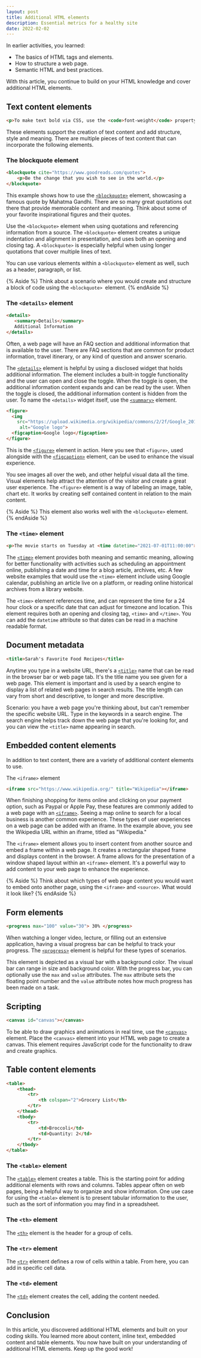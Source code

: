 ```yaml
---
layout: post
title: Additional HTML elements
description: Essential metrics for a healthy site
date: 2022-02-02
---
```


In earlier activities, you learned:

- The basics of  HTML tags and elements. 
- How to structure a web page.
- Semantic HTML and best practices. 

With this article, you continue to build on your HTML knowledge and cover additional HTML elements. 

## Text content elements

```html
<p>To make text bold via CSS, use the <code>font-weight</code> property with the <code>bold</code> property value.</p>
```

These elements support the creation of text content and add structure, style and meaning. There are multiple pieces of text content that can incorporate the following elements. 

### The blockquote element

```html
<blockquote cite="https://www.goodreads.com/quotes">
    <p>Be the change that you wish to see in the world.</p>
</blockquote>
```

This example shows how to use the [`<blockquote>`](https://developer.mozilla.org/docs/Web/HTML/Element/blockquote) element, showcasing a famous quote by Mahatma Gandhi. There are so many great quotations out there that provide memorable content and meaning. Think about some of your favorite inspirational figures and their quotes. 

Use the `<blockquote>` element when using quotations and referencing information from a  source. The `<blockquote>` element creates a unique indentation and alignment in presentation, and uses both an opening and closing tag. A `<blockquote>` is especially helpful when using longer quotations that cover multiple lines of text.

You can use various elements within a `<blockquote>` element as well, such as a header, paragraph, or list. 

{% Aside %}
Think about a scenario where you would create and structure a block of code using the `<blockquote> `element. 
{% endAside %}

### The `<details>` element

```html
<details>
   <summary>Details</summary>
   Additional Information
</details>
```

Often, a web page will have an FAQ section and additional information that is available to the user. There are FAQ sections that are common for product information, travel itinerary, or any kind of question and answer scenario. 

The [`<details>`](https://developer.mozilla.org/docs/Web/HTML/Element/details) element is helpful by using a disclosed widget that holds additional information. The element includes a built-in toggle functionality and the user can open and close the toggle. When the toggle is open, the additional information content expands and can be read by the user. When the toggle is closed, the additional information content is hidden from the user. To name the `<details>` widget itself, use the [`<summary>`](https://developer.mozilla.org/docs/Web/HTML/Element/summary) element. 

```html
<figure>
  <img
    src="https://upload.wikimedia.org/wikipedia/commons/2/2f/Google_2015_logo.svg"
     alt="Google logo">
  <figcaption>Google logo</figcaption>
</figure>
```

This is the [`<figure>`](https://developer.mozilla.org/docs/Web/HTML/Element/figure) element in action. Here you see that `<figure>`, used alongside with the [`<figcaption>`](https://developer.mozilla.org/docs/Web/HTML/Element/figcaption) element, can be used to enhance the visual experience. 

You see images all over the web, and other helpful visual data all the time. Visual elements help attract the attention of the visitor and create a great user experience. The `<figure>` element is a way of labeling an image, table, chart etc. It works by creating self contained content in relation to the main content. 

{% Aside %}
This element also works well with the `<blockquote>` element. 
{% endAside %} 

### The `<time>` element

```html
<p>The movie starts on Tuesday at <time datetime="2021-07-01T11:00:00">11:00</time>.</p>
```

The [`<time>`](https://developer.mozilla.org/docs/Web/HTML/Element/time) element provides both meaning and semantic meaning, allowing for better functionality with activities such as scheduling an appointment online, publishing a date and time for a blog article, archives, etc. A few website examples that would use the `<time>` element include using Google calendar, publishing an article live on a platform, or reading online historical archives from a library website.

The `<time>` element  references time, and can represent the time for a 24 hour clock or a specific date that can adjust for timezone and location.  This element requires both an opening and closing tag, `<time>` and `</time>`. You can add the `datetime` attribute so that dates can be read in a machine readable format. 

## Document metadata

```html
<title>Sarah's Favorite Food Recipes</title>
```

Anytime you type in a website URL, there's a [`<title>`](https://developer.mozilla.org/docs/Web/HTML/Element/title) name that can be read in the browser bar or web page tab. It's the title name you see given for a web page. This element is important and is used by a search engine to display a list of related web pages in search results. The title length can vary from short and descriptive, to longer and more descriptive. 

Scenario: you have a web page you're thinking about, but can't remember the specific website URL. Type in the keywords in a search engine. The search engine helps track down the web page that you're looking for, and you can view the `<title>` name appearing in search.

## Embedded content elements

In addition to text content, there are a variety of additional content elements to use. 

The `<iframe>` element

```html
<iframe src="https://www.wikipedia.org/" title="Wikipedia"></iframe>
```

When finishing shopping for items online and clicking on your payment option, such as Paypal or Apple Pay, these features are commonly added to a web page with an [`<iframe>`](https://developer.mozilla.org/docs/Web/HTML/Element/iframe). Seeing a map online to search for a local business is another common experience. These types of user experiences on a web page can be added with an iframe.  In the example above, you see the Wikipedia URL within an iframe, titled as "Wikipedia." 

The `<iframe>` element allows you to insert content from another source and embed a frame within a web page. It creates a rectangular shaped frame and displays content in the browser. A frame allows for the presentation of a window shaped layout within an `<iframe>` element. It's a powerful way to add content to your web page to enhance the experience. 

{% Aside %}
Think about which types of web page content you would want to embed onto another page, using the `<iframe>` and `<source>`. What would it look like?
{% endAside %}

## Form elements

```html
<progress max="100" value="30"> 30% </progress>
```

When watching a longer video, lecture, or filling out an extensive application, having a visual progress bar can be helpful to track your progress. The [`<progress>`](https://developer.mozilla.org/docs/Web/HTML/Element/progress) element is helpful for these types of scenarios. 

This element is depicted as a visual bar with a background color. The visual bar can range in size and background color. With the progress bar, you can optionally use the `max` and `value` attributes. The `max` attribute sets the floating point number and the `value` attribute notes how much progress has been made on a task.  

## Scripting

```html
<canvas id="canvas"></canvas>
```

To be able to draw graphics and animations in real time, use the [`<canvas>`](https://developer.mozilla.org/docs/Web/API/Canvas_API) element. Place the `<canvas>` element into your HTML web page to create a canvas. This element requires JavaScript code for the functionality to draw and create graphics. 

## Table content elements

```html
<table>
    <thead>
        <tr>
            <th colspan="2">Grocery List</th>
        </tr>
    </thead>
    <tbody>
        <tr>
            <td>Broccoli</td>
            <td>Quantity: 2</td>
        </tr>
    </tbody>
</table>
```

### The `<table>` element

The [`<table>`](https://developer.mozilla.org/docs/Web/HTML/Element/table) element creates a table. This is the starting point for adding additional elements with rows and columns. Tables appear often on web pages, being a helpful way to organize and show information. One use case for using the `<table>` element is to present tabular information to the user, such as the sort of information you may find in a spreadsheet.

### The `<th>` element

The [`<th>`](https://developer.mozilla.org/docs/Web/HTML/Element/th) element is the header for a group of cells. 

### The `<tr>` element

The [`<tr>`](https://developer.mozilla.org/docs/Web/HTML/Element/tr) element defines a row of cells within a table. From here, you can add in specific cell data. 

### The `<td>` element 

The [`<td>`](https://developer.mozilla.org/docs/Web/HTML/Element/td) element creates the cell, adding the content needed. 

## Conclusion

In this article, you discovered additional HTML elements and built on your coding skills. You learned more about content, inline text, embedded content and table elements. You now have built on your understanding of additional HTML elements. Keep up the good work!